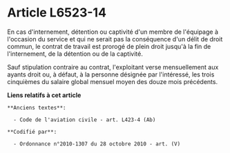 # Article L6523-14

En cas d'internement, détention ou captivité d'un membre de l'équipage à l'occasion du service et qui ne serait pas la
conséquence d'un délit de droit commun, le contrat de travail est prorogé de plein droit jusqu'à la fin de l'internement, de
la détention ou de la captivité.

Sauf stipulation contraire au contrat, l'exploitant verse mensuellement aux ayants droit ou, à défaut, à la personne désignée
par l'intéressé, les trois cinquièmes du salaire global mensuel moyen des douze mois précédents.

**Liens relatifs à cet article**

	**Anciens textes**:

	  - Code de l'aviation civile - art. L423-4 (Ab)

	**Codifié par**:

	  - Ordonnance n°2010-1307 du 28 octobre 2010 - art. (V)
